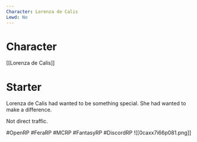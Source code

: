 ```yaml
---
Character: Lorenza de Calis
Lewd: No
---
```

# Character
[[Lorenza de Calis]]

# Starter
Lorenza de Calis had wanted to be something special. She had wanted to make a difference.

Not direct traffic.

#OpenRP #FeraRP #MCRP #FantasyRP #DiscordRP
![[0caxx7i66p081.png]]